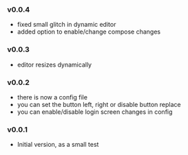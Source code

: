 ### v0.0.4
 - fixed small glitch in dynamic editor
 - added option to enable/change compose changes


### v0.0.3
 - editor resizes dynamically


### v0.0.2
 - there  is now a config file
 - you can set the button left, right or disable button replace
 - you can enable/disable login screen changes in config


### v0.0.1
 - Initial version, as a small test